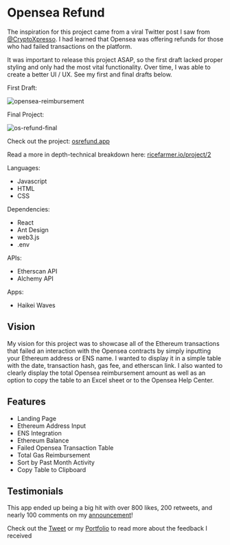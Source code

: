 # Opensea Refund

The inspiration for this project came from a viral Twitter post I saw from [@CryptoXpresso](https://twitter.com/CryptoXpresso/status/1591218382216404992). I had learned that Opensea was offering refunds for those who had failed transactions on the platform.

It was important to release this project ASAP, so the first draft lacked proper styling and only had the most vital functionality. Over time, I was able to create a better UI / UX. See my first and final drafts below.

First Draft:

![opensea-reimbursement](https://user-images.githubusercontent.com/112427358/208730931-9bcbd95b-aaef-4676-afa9-26a5dc0b020c.png)

Final Project:

![os-refund-final](https://user-images.githubusercontent.com/112427358/212579031-ef5fee26-263d-44df-ae3e-1cf5ed8d57b9.png)


Check out the project: [osrefund.app](https://www.osrefund.app/)

Read a more in depth-technical breakdown here: [ricefarmer.io/project/2](https://www.ricefarmer.io/project/2)

Languages:

- Javascript
- HTML
- CSS

Dependencies:

- React
- Ant Design
- web3.js
- .env

APIs:

- Etherscan API
- Alchemy API

Apps:
- Haikei Waves

## Vision

My vision for this project was to showcase all of the Ethereum transactions that failed an interaction with the Opensea contracts by simply inputting your Ethereum address or ENS name. I wanted to display it in a simple table with the date, transaction hash, gas fee, and etherscan link. I also wanted to clearly display the total Opensea reimbursement amount as well as an option to copy the table to an Excel sheet or to the Opensea Help Center.

## Features

- Landing Page
- Ethereum Address Input
- ENS Integration
- Ethereum Balance
- Failed Opensea Transaction Table
- Total Gas Reimbursement
- Sort by Past Month Activity
- Copy Table to Clipboard

## Testimonials

This app ended up being a big hit with over 800 likes, 200 retweets, and nearly 100 comments on my [announcement](https://twitter.com/RiceFarmerNFT/status/1594745256951562250)!

Check out the [Tweet](https://twitter.com/RiceFarmerNFT/status/1594745256951562250) or my [Portfolio](https://www.ricefarmer.io/project/2) to read more about the feedback I received
